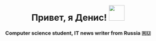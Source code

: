 <h1 align="center">Привет, я Денис! <img src="https://media0.giphy.com/media/qgQUggAC3Pfv687qPC/giphy.gif?cid=ecf05e47d8qeysjdiz6lyp7hamzq0t1wws8fb6n0j35sev5p&rid=giphy.gif" height="50"/></h1>
<h3 align="center">Computer science student, IT news writer from Russia 🇷🇺</h3>
<!--
**ArokMeister/ArokMeister** is a ✨ _special_ ✨ repository because its `README.md` (this file) appears on your GitHub profile.

Here are some ideas to get you started:

- 🔭 I’m currently working on ...
- 🌱 I’m currently learning ...
- 👯 I’m looking to collaborate on ...
- 🤔 I’m looking for help with ...
- 💬 Ask me about ...
- 📫 How to reach me: ...
- 😄 Pronouns: ...
- ⚡ Fun fact: ...
-->
https://media0.giphy.com/media/qgQUggAC3Pfv687qPC/giphy.gif?cid=ecf05e47d8qeysjdiz6lyp7hamzq0t1wws8fb6n0j35sev5p&rid=giphy.gif
